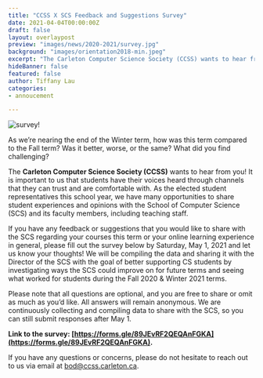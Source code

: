 ```yaml
---
title: "CCSS X SCS Feedback and Suggestions Survey"
date: 2021-04-04T00:00:00Z
draft: false
layout: overlaypost
preview: "images/news/2020-2021/survey.jpg"
background: "images/orientation2018-min.jpeg"
excerpt: "The Carleton Computer Science Society (CCSS) wants to hear from you! "
hideBanner: false
featured: false
author: Tiffany Lau
categories:
- annoucement

---
```


![survey!](/images/news/2020-2021/survey.jpg)

As we’re nearing the end of the Winter term, how was this term compared to the Fall term? Was it better, worse, or the same? What did you find challenging?

The **Carleton Computer Science Society (CCSS)** wants to hear from you! It is important to us that students have their voices heard through channels that they can trust and are comfortable with. As the elected student representatives this school year, we have many opportunities to share student experiences and opinions with the School of Computer Science (SCS) and its faculty members, including teaching staff.

If you have any feedback or suggestions that you would like to share with the SCS regarding your courses this term or your online learning experience in general, please fill out the survey below by Saturday, May 1, 2021 and let us know your thoughts! We will be compiling the data and sharing it with the Director of the SCS with the goal of better supporting CS students by investigating ways the SCS could improve on for future terms and seeing what worked for students during the Fall 2020 & Winter 2021 terms.

Please note that all questions are optional, and you are free to share or omit as much as you’d like. All answers will remain anonymous. We are continuously collecting and compiling data to share with the SCS, so you can still submit responses after May 1.

**Link to the survey: [https://forms.gle/89JEvRF2QEQAnFGKA](https://forms.gle/89JEvRF2QEQAnFGKA).**

If you have any questions or concerns, please do not hesitate to reach out to us via email at bod@ccss.carleton.ca.
